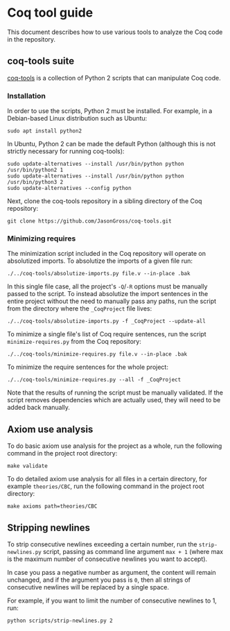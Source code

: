 # Coq tool guide

This document describes how to use various tools to analyze the Coq code in the repository.

## coq-tools suite

[coq-tools](https://github.com/JasonGross/coq-tools) is a collection of Python 2 scripts that can manipulate Coq code.

### Installation

In order to use the scripts, Python 2 must be installed. For example, in a Debian-based Linux distribution such as Ubuntu:

```shell
sudo apt install python2
```

In Ubuntu, Python 2 can be made the default Python (although this is not strictly necessary for running coq-tools):

```shell
sudo update-alternatives --install /usr/bin/python python /usr/bin/python2 1
sudo update-alternatives --install /usr/bin/python python /usr/bin/python3 2
sudo update-alternatives --config python
```

Next, clone the coq-tools repository in a sibling directory of the Coq repository:

```shell
git clone https://github.com/JasonGross/coq-tools.git
```

### Minimizing requires

The minimization script included in the Coq repository will operate on absolutized imports.
To absolutize the imports of a given file run:

```shell
./../coq-tools/absolutize-imports.py file.v --in-place .bak
```

In this single file case, all the project's `-Q`/`-R` options must be manually passed to the script. To instead absolutize the import sentences in the entire project without the need to manually pass any paths, run the script from the directory where the `_CoqProject` file lives:

```shell
./../coq-tools/absolutize-imports.py -f _CoqProject --update-all 
```


To minimize a single file's list of Coq require sentences, run the script `minimize-requires.py` from the Coq repository:

```shell
./../coq-tools/minimize-requires.py file.v --in-place .bak
```

To minimize the require sentences for the whole project:

```shell
./../coq-tools/minimize-requires.py --all -f _CoqProject
```

Note that the results of running the script must be manually validated. If the script removes dependencies which are actually used, they will need to be added back manually.

## Axiom use analysis

To do basic axiom use analysis for the project as a whole, run the
following command in the project root directory:

```shell
make validate
```

To do detailed axiom use analysis for all files in a certain directory,
for example `theories/CBC`, run the following command in the project
root directory:

```shell
make axioms path=theories/CBC
```

## Stripping newlines 

To strip consecutive newlines exceeding a certain number, run the `strip-newlines.py` script, passing as command line argument `max + 1` (where max is the maximum number of consecutive newlines you want to accept). 

In case you pass a negative number as argument, the content will remain unchanged, and if the argument you pass is `0`, then all strings of consecutive newlines will be replaced by a single space.

For example, if you want to limit the number of consecutive newlines to 1, run:

```shell
python scripts/strip-newlines.py 2
```
